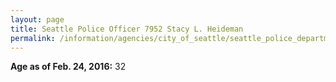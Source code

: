 ```yaml
---
layout: page
title: Seattle Police Officer 7952 Stacy L. Heideman
permalink: /information/agencies/city_of_seattle/seattle_police_department/copbook/7952/
---
```


**Age as of Feb. 24, 2016:** 32
